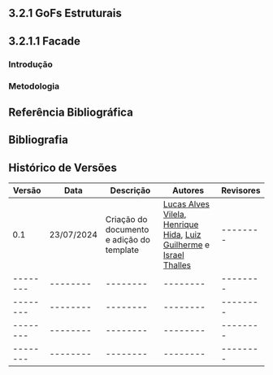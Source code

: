 ## 3.2.1 GoFs Estruturais

## 3.2.1.1 Facade
### Introdução

### Metodologia

## Referência Bibliográfica

## Bibliografia

## Histórico de Versões

| Versão | Data       | Descrição                                               | Autores                        | Revisores |
| ------ | ---------- | ------------------------------------------------------- | ------------------------------ | --------- |
| 0.1    | 23/07/2024 | Criação do documento e adição do template |  [Lucas Alves Vilela](https://github.com/Lucas-AV), [Henrique Hida](https://github.com/HenriqueHida), [Luiz Guilherme](https://github.com/luizpettengill) e [Israel Thalles](https://github.com/IsraelThalles) | -------- |
| -------- | -------- | -------- |  -------- | -------- |
| -------- | -------- | -------- |  -------- | -------- |
| -------- | -------- | -------- |  -------- | -------- |
| -------- | -------- | -------- |  -------- | -------- |